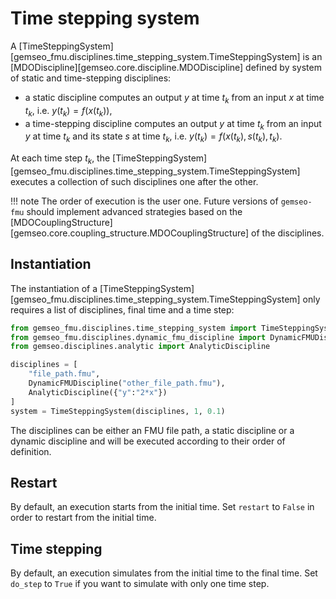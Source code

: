 <!--
 Copyright 2021 IRT Saint Exupéry, https://www.irt-saintexupery.com

 This work is licensed under the Creative Commons Attribution-ShareAlike 4.0
 International License. To view a copy of this license, visit
 http://creativecommons.org/licenses/by-sa/4.0/ or send a letter to Creative
 Commons, PO Box 1866, Mountain View, CA 94042, USA.
-->

# Time stepping system

A
[TimeSteppingSystem][gemseo_fmu.disciplines.time_stepping_system.TimeSteppingSystem]
is an
[MDODiscipline][gemseo.core.discipline.MDODiscipline]
defined by system of static and time-stepping disciplines:

- a static discipline computes an output $y$ at time $t_k$
  from an input $x$ at time $t_k$, i.e. $y(t_k)=f(x(t_k))$,
- a time-stepping discipline computes an output $y$ at time $t_k$
  from an input $y$ at time $t_k$ and its state $s$ at time $t_k$,
  i.e. $y(t_k)=f(x(t_k),s(t_k),t_k)$.

At each time step $t_k$,
the
[TimeSteppingSystem][gemseo_fmu.disciplines.time_stepping_system.TimeSteppingSystem]
executes a collection of such disciplines one after the other.

!!! note
    The order of execution is the user one.
    Future versions of `gemseo-fmu` should implement advanced strategies
    based on the
    [MDOCouplingStructure][gemseo.core.coupling_structure.MDOCouplingStructure]
    of the disciplines.

## Instantiation

The instantiation of a
[TimeSteppingSystem][gemseo_fmu.disciplines.time_stepping_system.TimeSteppingSystem]
only requires a list of disciplines, final time and a time step:

```python
from gemseo_fmu.disciplines.time_stepping_system import TimeSteppingSystem
from gemseo_fmu.disciplines.dynamic_fmu_discipline import DynamicFMUDiscipline
from gemseo.disciplines.analytic import AnalyticDiscipline

disciplines = [
    "file_path.fmu",
    DynamicFMUDiscipline("other_file_path.fmu"),
    AnalyticDiscipline({"y":"2*x"})
]
system = TimeSteppingSystem(disciplines, 1, 0.1)
```

The disciplines can be either an FMU file path,
a static discipline or a dynamic discipline
and will be executed according to their order of definition.

## Restart

By default,
an execution starts from the initial time.
Set `restart` to `False` in order to restart from the initial time.

## Time stepping

By default,
an execution simulates from the initial time to the final time.
Set `do_step` to `True` if you want to simulate with only one time step.
